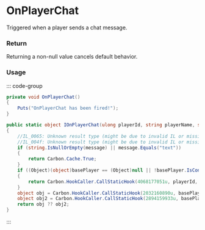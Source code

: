 # OnPlayerChat
<Badge type="info" text="Player"/><Badge type="danger" text="Carbon Compatible"/><Badge type="warning" text="Oxide Compatible"/>
Triggered when a player sends a chat message.

### Return
Returning a non-null value cancels default behavior.

### Usage
::: code-group
```csharp [Example]
private void OnPlayerChat()
{
	Puts("OnPlayerChat has been fired!");
}
```
```csharp [Source — Carbon.Common @ Carbon.Core.CorePlugin]
public static object IOnPlayerChat(ulong playerId, string playerName, string message, ChatChannel channel, BasePlayer basePlayer)
{
	//IL_0065: Unknown result type (might be due to invalid IL or missing references)
	//IL_004f: Unknown result type (might be due to invalid IL or missing references)
	if (string.IsNullOrEmpty(message) || message.Equals("text"))
	{
		return Carbon.Cache.True;
	}
	if ((Object)(object)basePlayer == (Object)null || !basePlayer.IsConnected)
	{
		return Carbon.HookCaller.CallStaticHook(4068177051u, playerId, playerName, message, channel);
	}
	object obj = Carbon.HookCaller.CallStaticHook(2032160890u, basePlayer, message, channel);
	object obj2 = Carbon.HookCaller.CallStaticHook(2894159933u, basePlayer.AsIPlayer(), message);
	return obj ?? obj2;
}

```
:::
